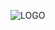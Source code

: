 ![LOGO](http://static.planetminecraft.com/files/resource_media/screenshot/1434/blockhuntjpg8031068_lrg.jpg)
